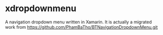# xdropdownmenu
A navigation dropdown menu written in Xamarin. It is actually a migrated work from https://github.com/PhamBaTho/BTNavigationDropdownMenu.git
